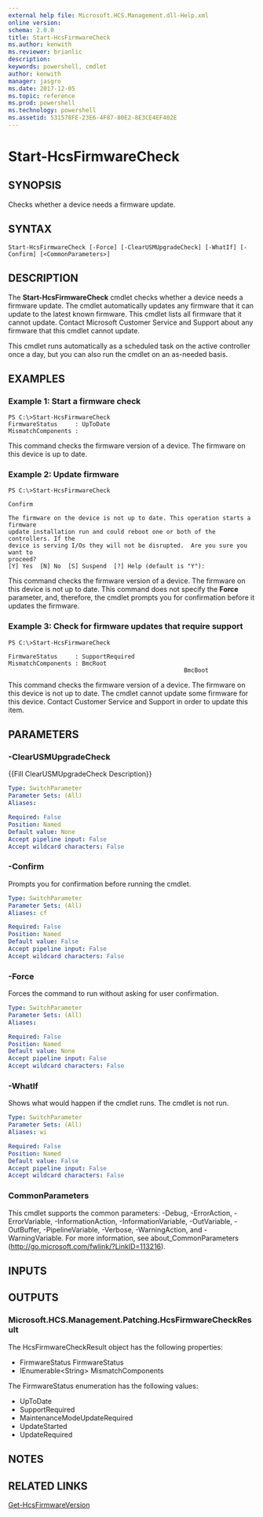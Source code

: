 ```yaml
---
external help file: Microsoft.HCS.Management.dll-Help.xml
online version: 
schema: 2.0.0
title: Start-HcsFirmwareCheck
ms.author: kenwith
ms.reviewer: brianlic
description: 
keywords: powershell, cmdlet
author: kenwith
manager: jasgro
ms.date: 2017-12-05
ms.topic: reference
ms.prod: powershell
ms.technology: powershell
ms.assetid: 531578FE-23E6-4F87-80E2-8E3CE4EF402E
---
```


# Start-HcsFirmwareCheck

## SYNOPSIS
Checks whether a device needs a firmware update.

## SYNTAX

```
Start-HcsFirmwareCheck [-Force] [-ClearUSMUpgradeCheck] [-WhatIf] [-Confirm] [<CommonParameters>]
```

## DESCRIPTION
The **Start-HcsFirmwareCheck** cmdlet checks whether a device needs a firmware update.
The cmdlet automatically updates any firmware that it can update to the latest known firmware.
This cmdlet lists all firmware that it cannot update.
Contact Microsoft Customer Service and Support about any firmware that this cmdlet cannot update.

This cmdlet runs automatically as a scheduled task on the active controller once a day, but you can also run the cmdlet on an as-needed basis.

## EXAMPLES

### Example 1: Start a firmware check
```
PS C:\>Start-HcsFirmwareCheck
FirmwareStatus     : UpToDate
MismatchComponents :
```

This command checks the firmware version of a device.
The firmware on this device is up to date.

### Example 2: Update firmware
```
PS C:\>Start-HcsFirmwareCheck

Confirm

The firmware on the device is not up to date. This operation starts a firmware 
update installation run and could reboot one or both of the controllers. If the 
device is serving I/Os they will not be disrupted.  Are you sure you want to 
proceed? 
[Y] Yes  [N] No  [S] Suspend  [?] Help (default is "Y"):
```

This command checks the firmware version of a device.
The firmware on this device is not up to date.
This command does not specify the **Force** parameter, and, therefore, the cmdlet prompts you for confirmation before it updates the firmware.

### Example 3: Check for firmware updates that require support
```
PS C:\>Start-HcsFirmwareCheck

FirmwareStatus     : SupportRequired
MismatchComponents : BmcRoot
                                                  BmcBoot
```

This command checks the firmware version of a device.
The firmware on this device is not up to date.
The cmdlet cannot update some firmware for this device.
Contact Customer Service and Support in order to update this item.

## PARAMETERS

### -ClearUSMUpgradeCheck
{{Fill ClearUSMUpgradeCheck Description}}

```yaml
Type: SwitchParameter
Parameter Sets: (All)
Aliases: 

Required: False
Position: Named
Default value: None
Accept pipeline input: False
Accept wildcard characters: False
```

### -Confirm
Prompts you for confirmation before running the cmdlet.

```yaml
Type: SwitchParameter
Parameter Sets: (All)
Aliases: cf

Required: False
Position: Named
Default value: False
Accept pipeline input: False
Accept wildcard characters: False
```

### -Force
Forces the command to run without asking for user confirmation.

```yaml
Type: SwitchParameter
Parameter Sets: (All)
Aliases: 

Required: False
Position: Named
Default value: None
Accept pipeline input: False
Accept wildcard characters: False
```

### -WhatIf
Shows what would happen if the cmdlet runs.
The cmdlet is not run.

```yaml
Type: SwitchParameter
Parameter Sets: (All)
Aliases: wi

Required: False
Position: Named
Default value: False
Accept pipeline input: False
Accept wildcard characters: False
```

### CommonParameters
This cmdlet supports the common parameters: -Debug, -ErrorAction, -ErrorVariable, -InformationAction, -InformationVariable, -OutVariable, -OutBuffer, -PipelineVariable, -Verbose, -WarningAction, and -WarningVariable. For more information, see about_CommonParameters (http://go.microsoft.com/fwlink/?LinkID=113216).

## INPUTS

## OUTPUTS

### Microsoft.HCS.Management.Patching.HcsFirmwareCheckResult
The HcsFirmwareCheckResult object has the following properties:

- FirmwareStatus FirmwareStatus 
- IEnumerable\<String\> MismatchComponents

The FirmwareStatus enumeration has the following values:

- UpToDate
- SupportRequired
- MaintenanceModeUpdateRequired
- UpdateStarted
- UpdateRequired

## NOTES

## RELATED LINKS

[Get-HcsFirmwareVersion](./Get-HcsFirmwareVersion.md)

